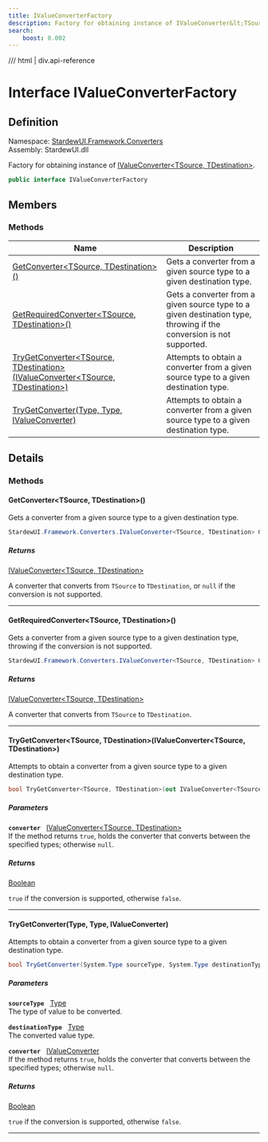 ```yaml
---
title: IValueConverterFactory
description: Factory for obtaining instance of IValueConverter&lt;TSource, TDestination&gt;.
search:
    boost: 0.002
---
```


<link rel="stylesheet" href="/StardewUI/stylesheets/reference.css" />

/// html | div.api-reference

# Interface IValueConverterFactory

## Definition

<div class="api-definition" markdown>

Namespace: [StardewUI.Framework.Converters](index.md)  
Assembly: StardewUI.dll  

</div>

Factory for obtaining instance of [IValueConverter&lt;TSource, TDestination&gt;](ivalueconverter-2.md).

```cs
public interface IValueConverterFactory
```

## Members

### Methods

 | Name | Description |
| --- | --- |
| [GetConverter&lt;TSource, TDestination&gt;()](#getconvertertsource-tdestination) | Gets a converter from a given source type to a given destination type. | 
| [GetRequiredConverter&lt;TSource, TDestination&gt;()](#getrequiredconvertertsource-tdestination) | Gets a converter from a given source type to a given destination type, throwing if the conversion is not supported. | 
| [TryGetConverter&lt;TSource, TDestination&gt;(IValueConverter&lt;TSource, TDestination&gt;)](#trygetconvertertsource-tdestinationivalueconvertertsource-tdestination) | Attempts to obtain a converter from a given source type to a given destination type. | 
| [TryGetConverter(Type, Type, IValueConverter)](#trygetconvertertype-type-ivalueconverter) | Attempts to obtain a converter from a given source type to a given destination type. | 

## Details

### Methods

#### GetConverter&lt;TSource, TDestination&gt;()

Gets a converter from a given source type to a given destination type.

```cs
StardewUI.Framework.Converters.IValueConverter<TSource, TDestination> GetConverter<TSource, TDestination>();
```

##### Returns

[IValueConverter&lt;TSource, TDestination&gt;](ivalueconverter-2.md)

  A converter that converts from `TSource` to `TDestination`, or `null` if the conversion is not supported.

-----

#### GetRequiredConverter&lt;TSource, TDestination&gt;()

Gets a converter from a given source type to a given destination type, throwing if the conversion is not supported.

```cs
StardewUI.Framework.Converters.IValueConverter<TSource, TDestination> GetRequiredConverter<TSource, TDestination>();
```

##### Returns

[IValueConverter&lt;TSource, TDestination&gt;](ivalueconverter-2.md)

  A converter that converts from `TSource` to `TDestination`.

-----

#### TryGetConverter&lt;TSource, TDestination&gt;(IValueConverter&lt;TSource, TDestination&gt;)

Attempts to obtain a converter from a given source type to a given destination type.

```cs
bool TryGetConverter<TSource, TDestination>(out IValueConverter<TSource, TDestination> converter);
```

##### Parameters

**`converter`** &nbsp; [IValueConverter&lt;TSource, TDestination&gt;](ivalueconverter-2.md)  
If the method returns `true`, holds the converter that converts between the specified types; otherwise `null`.

##### Returns

[Boolean](https://learn.microsoft.com/en-us/dotnet/api/system.boolean)

  `true` if the conversion is supported, otherwise `false`.

-----

#### TryGetConverter(Type, Type, IValueConverter)

Attempts to obtain a converter from a given source type to a given destination type.

```cs
bool TryGetConverter(System.Type sourceType, System.Type destinationType, out StardewUI.Framework.Converters.IValueConverter converter);
```

##### Parameters

**`sourceType`** &nbsp; [Type](https://learn.microsoft.com/en-us/dotnet/api/system.type)  
The type of value to be converted.

**`destinationType`** &nbsp; [Type](https://learn.microsoft.com/en-us/dotnet/api/system.type)  
The converted value type.

**`converter`** &nbsp; [IValueConverter](ivalueconverter.md)  
If the method returns `true`, holds the converter that converts between the specified types; otherwise `null`.

##### Returns

[Boolean](https://learn.microsoft.com/en-us/dotnet/api/system.boolean)

  `true` if the conversion is supported, otherwise `false`.

-----

